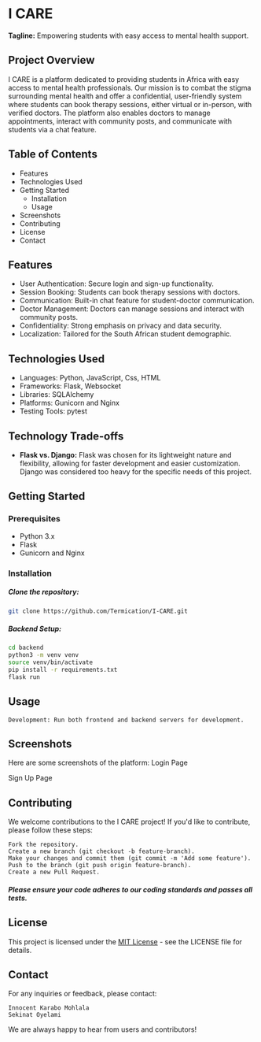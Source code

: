 # I CARE

**Tagline:** Empowering students with easy access to mental health support.

## Project Overview

I CARE is a platform dedicated to providing students in Africa with easy access to mental health professionals. Our mission is to combat the stigma surrounding mental health and offer a confidential, user-friendly system where students can book therapy sessions, either virtual or in-person, with verified doctors. The platform also enables doctors to manage appointments, interact with community posts, and communicate with students via a chat feature.

## Table of Contents

* Features
* Technologies Used
* Getting Started
  * Installation
  * Usage
* Screenshots
* Contributing
* License
* Contact

## Features

* User Authentication: Secure login and sign-up functionality.
* Session Booking: Students can book therapy sessions with doctors.
* Communication: Built-in chat feature for student-doctor communication.
* Doctor Management: Doctors can manage sessions and interact with community posts.
* Confidentiality: Strong emphasis on privacy and data security.
* Localization: Tailored for the South African student demographic.

## Technologies Used

* Languages: Python, JavaScript, Css, HTML
* Frameworks: Flask, Websocket
* Libraries: SQLAlchemy
* Platforms: Gunicorn and Nginx
* Testing Tools: pytest

## Technology Trade-offs

* **Flask vs. Django:** Flask was chosen for its lightweight nature and flexibility, allowing for faster development and easier customization. Django was considered too heavy for the specific needs of this project.
## Getting Started

### Prerequisites

* Python 3.x
* Flask
* Gunicorn and Nginx

### Installation

##### Clone the repository:
```bash
git clone https://github.com/Termication/I-CARE.git
```

##### Backend Setup:
```bash
cd backend
python3 -m venv venv
source venv/bin/activate
pip install -r requirements.txt
flask run
```

## Usage

    Development: Run both frontend and backend servers for development.
    
## Screenshots

Here are some screenshots of the platform:
Login Page

Sign Up Page

## Contributing

We welcome contributions to the I CARE project! If you'd like to contribute, please follow these steps:

    Fork the repository.
    Create a new branch (git checkout -b feature-branch).
    Make your changes and commit them (git commit -m 'Add some feature').
    Push to the branch (git push origin feature-branch).
    Create a new Pull Request.

##### Please ensure your code adheres to our coding standards and passes all tests.
## License

This project is licensed under the [MIT License](https://opensource.org/license/mit) - see the LICENSE file for details.
## Contact

For any inquiries or feedback, please contact:

    Innocent Karabo Mohlala
    Sekinat Oyelami

We are always happy to hear from users and contributors!

